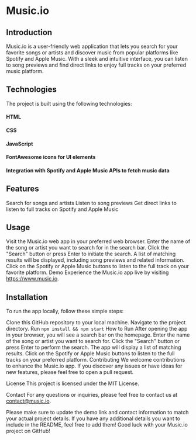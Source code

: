 # Music.io

## Introduction

Music.io is a user-friendly web application that lets you search for your favorite songs or artists and discover music from popular platforms like Spotify and Apple Music. With a sleek and intuitive interface, you can listen to song previews and find direct links to enjoy full tracks on your preferred music platform.

## Technologies

The project is built using the following technologies:

#### HTML

#### CSS

#### JavaScript

#### FontAwesome icons for UI elements

#### Integration with Spotify and Apple Music APIs to fetch music data

## Features

Search for songs and artists
Listen to song previews
Get direct links to listen to full tracks on Spotify and Apple Music

## Usage

Visit the Music.io web app in your preferred web browser.
Enter the name of the song or artist you want to search for in the search bar.
Click the "Search" button or press Enter to initiate the search.
A list of matching results will be displayed, including song previews and related information.
Click on the Spotify or Apple Music buttons to listen to the full track on your favorite platform.
Demo
Experience the Music.io app live by visiting https://www.music.io.

## Installation

To run the app locally, follow these simple steps:

Clone this GitHub repository to your local machine.
Navigate to the project directory.
Run `npm install && npm start`
How to Run
After opening the app in your browser, you will see a search bar on the homepage.
Enter the name of the song or artist you want to search for.
Click the "Search" button or press Enter to perform the search.
The app will display a list of matching results.
Click on the Spotify or Apple Music buttons to listen to the full tracks on your preferred platform.
Contributing
We welcome contributions to enhance the Music.io app. If you discover any issues or have ideas for new features, please feel free to open a pull request.

License
This project is licensed under the MIT License.

Contact
For any questions or inquiries, please feel free to contact us at contact@music.io.

Please make sure to update the demo link and contact information to match your actual project details. If you have any additional details you want to include in the README, feel free to add them! Good luck with your Music.io project on GitHub!
